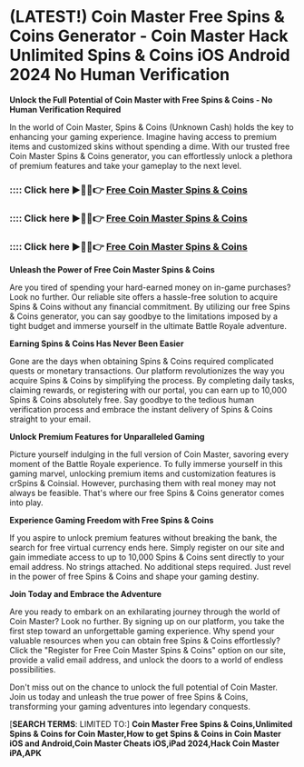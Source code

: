 # **(LATEST!) Coin Master Free Spins & Coins Generator - Coin Master Hack Unlimited Spins & Coins iOS Android 2024 No Human Verification**

**Unlock the Full Potential of Coin Master with Free Spins & Coins - No Human Verification Required**

In the world of Coin Master, Spins & Coins (Unknown Cash) holds the key to enhancing your gaming experience. Imagine having access to premium items and customized skins without spending a dime. With our trusted free Coin Master Spins & Coins generator, you can effortlessly unlock a plethora of premium features and take your gameplay to the next level.

### :::: Click here ►🔴✅👉 <a href="https://lookerstudio.google.com/reporting/a4c17ded-b72c-4d72-8d7a-05a89f5b6936">Free Coin Master Spins & Coins</a>

### :::: Click here ►🔴✅👉 <a href="https://lookerstudio.google.com/reporting/a4c17ded-b72c-4d72-8d7a-05a89f5b6936">Free Coin Master Spins & Coins</a>

### :::: Click here ►🔴✅👉 <a href="https://lookerstudio.google.com/reporting/a4c17ded-b72c-4d72-8d7a-05a89f5b6936">Free Coin Master Spins & Coins</a>

**Unleash the Power of Free Coin Master Spins & Coins**

Are you tired of spending your hard-earned money on in-game purchases? Look no further. Our reliable site offers a hassle-free solution to acquire Spins & Coins without any financial commitment. By utilizing our free Spins & Coins generator, you can say goodbye to the limitations imposed by a tight budget and immerse yourself in the ultimate Battle Royale adventure.

**Earning Spins & Coins Has Never Been Easier**

Gone are the days when obtaining Spins & Coins required complicated quests or monetary transactions. Our platform revolutionizes the way you acquire Spins & Coins by simplifying the process. By completing daily tasks, claiming rewards, or registering with our portal, you can earn up to 10,000 Spins & Coins absolutely free. Say goodbye to the tedious human verification process and embrace the instant delivery of Spins & Coins straight to your email.

**Unlock Premium Features for Unparalleled Gaming**

Picture yourself indulging in the full version of Coin Master, savoring every moment of the Battle Royale experience. To fully immerse yourself in this gaming marvel, unlocking premium items and customization features is crSpins & Coinsial. However, purchasing them with real money may not always be feasible. That's where our free Spins & Coins generator comes into play.

**Experience Gaming Freedom with Free Spins & Coins**

If you aspire to unlock premium features without breaking the bank, the search for free virtual currency ends here. Simply register on our site and gain immediate access to up to 10,000 Spins & Coins sent directly to your email address. No strings attached. No additional steps required. Just revel in the power of free Spins & Coins and shape your gaming destiny.

**Join Today and Embrace the Adventure**

Are you ready to embark on an exhilarating journey through the world of Coin Master? Look no further. By signing up on our platform, you take the first step toward an unforgettable gaming experience. Why spend your valuable resources when you can obtain free Spins & Coins effortlessly? Click the "Register for Free Coin Master Spins & Coins" option on our site, provide a valid email address, and unlock the doors to a world of endless possibilities.

Don't miss out on the chance to unlock the full potential of Coin Master. Join us today and unleash the true power of free Spins & Coins, transforming your gaming adventures into legendary conquests.



[**SEARCH TERMS**: LIMITED TO:] **Coin Master Free Spins & Coins,Unlimited Spins & Coins for Coin Master,How to get Spins & Coins in Coin Master iOS and Android,Coin Master Cheats iOS,iPad 2024,Hack Coin Master iPA,APK**